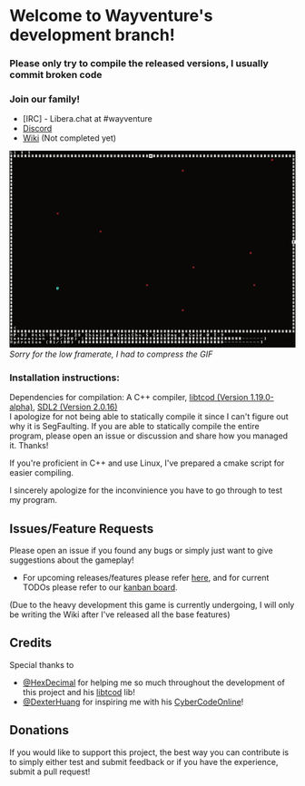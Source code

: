 # Welcome to Wayventure's development branch!

### Please only try to compile the released versions, I usually commit broken code

### Join our family!
- [IRC] - Libera.chat at #wayventure
- [Discord](https://discord.gg/5TZ7MZDyWm)
- [Wiki](https://epixinvites.github.io/wayventure) (Not completed yet)

![wayventure.gif](wayventure.gif)  
*Sorry for the low framerate, I had to compress the GIF*

### Installation instructions:
Dependencies for compilation: A C++ compiler, [libtcod (Version 1.19.0-alpha)](https://github.com/libtcod/libtcod), [SDL2 (Version 2.0.16)](https://www.libsdl.org/download-2.0.php)  
I apologize for not being able to statically compile it since I can't figure out why it is SegFaulting. If you are able to statically compile the entire program, please open an issue or discussion and share how you managed it. Thanks!

If you're proficient in C++ and use Linux, I've prepared a cmake script for easier compiling.

I sincerely apologize for the inconvinience you have to go through to test my program.
## Issues/Feature Requests
Please open an issue if you found any bugs or simply just want to give suggestions about the gameplay!
- For upcoming releases/features please refer [here](https://app.simplenote.com/p/kkFf1V), and for current TODOs please refer to our [kanban board](https://app.gitkraken.com/glo/board/YVe6OSzWtwBMT89r).

(Due to the heavy development this game is currently undergoing, I will only be writing the Wiki after I've released all the base features)
## Credits
Special thanks to 
- [@HexDecimal](https://github.com/HexDecimal) for helping me so much throughout the development of this project and his [libtcod](https://github.com/libtcod/libtcod) lib!
- [@DexterHuang](https://github.com/DexterHuang) for inspiring me with his [CyberCodeOnline](https://github.com/DexterHuang/CyberCodeOnline)!
## Donations
If you would like to support this project, the best way you can contribute is to simply either test and submit feedback or if you have the experience, submit a pull request!